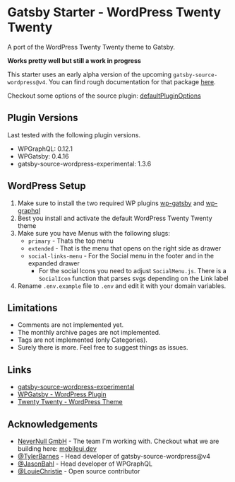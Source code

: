 # Gatsby Starter - WordPress Twenty Twenty

A port of the WordPress Twenty Twenty theme to Gatsby. 

**Works pretty well but still a work in progress**

This starter uses an early alpha version of the upcoming `gatsby-source-wordpress@v4`. You can find rough documentation for that package [here](https://github.com/TylerBarnes/gatsby/blob/feat/source-wordpress-v4/packages/gatsby-source-wordpress-experimental/README.md).

Checkout some options of the source plugin: [defaultPluginOptions](https://github.com/gatsbyjs/gatsby-source-wordpress-experimental/blob/master/src/models/gatsby-api.js#L6)

## Plugin Versions

Last tested with the following plugin versions.

- WPGraphQL: 0.12.1
- WPGatsby: 0.4.16
- gatsby-source-wordpress-experimental: 1.3.6

## WordPress Setup

1. Make sure to install the two required WP plugins [wp-gatsby](https://github.com/gatsbyjs/wp-gatsby) and [wp-graphql](https://github.com/wp-graphql/wp-graphql)
2. Best you install and activate the default WordPress Twenty Twenty theme
3. Make sure you have Menus with the following slugs: 
   -  `primary` - Thats the top menu
   -  `extended` - That is the menu that opens on the right side as drawer
   -  `social-links-menu` - For the Social menu in the footer and in the expanded drawer
      -  For the social Icons you need to adjust `SocialMenu.js`. There is a `SocialIcon` function that parses svgs depending on the Link label
4. Rename `.env.example` file to `.env` and edit it with your domain variables.
      
## Limitations

-  Comments are not implemented yet.
-  The monthly archive pages are not implemented.
-  Tags are not implemented (only Categories).
-  Surely there is more. Feel free to suggest things as issues. 

## Links

- [gatsby-source-wordpress-experimental](https://github.com/gatsbyjs/gatsby-source-wordpress-experimental)
- [WPGatsby - WordPress Plugin](https://github.com/gatsbyjs/wp-gatsby)
- [Twenty Twenty - WordPress Theme](https://de.wordpress.org/themes/twentytwenty/)

## Acknowledgements

- [NeverNull GmbH](https://nevernull.io) - The team I'm working with. Checkout what we are building here: [mobileui.dev](https://mobileui.dev)
- [@TylerBarnes](https://github.com/TylerBarnes) - Head developer of gatsby-source-wordpress@v4
- [@JasonBahl](https://github.com/jasonbahl) - Head developer of WPGraphQL
- [@LouieChristie](https://github.com/louiechristie) - Open source contributor




